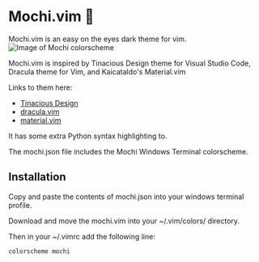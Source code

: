 # Mochi.vim 🎨

Mochi.vim is an easy on the eyes dark theme for vim.
![Image of Mochi colorscheme]("mochi.png")

Mochi.vim is inspired by Tinacious Design theme for Visual Studio Code, Dracula theme for Vim, and Kaicataldo's Material.vim

Links to them here:
-	[Tinacious Design](https://marketplace.visualstudio.com/items?itemName=tinaciousdesign.theme-tinaciousdesign)
-	[dracula.vim](https://github.com/dracula/vim)
-	[material.vim](https://github.com/kaicataldo/material.vim)

It has some extra Python syntax highlighting to.

The mochi.json file includes the Mochi Windows Terminal colorscheme.

## Installation

Copy and paste the contents of mochi.json into your windows terminal profile.

Download and move the mochi.vim into your ~/.vim/colors/ directory.

Then in your ~/.vimrc add the following line:

```vimscript
colorscheme mochi
```


